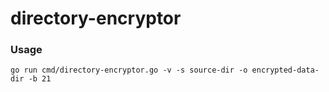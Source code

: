 # directory-encryptor

### Usage

`go run cmd/directory-encryptor.go -v -s source-dir -o encrypted-data-dir -b 21`
